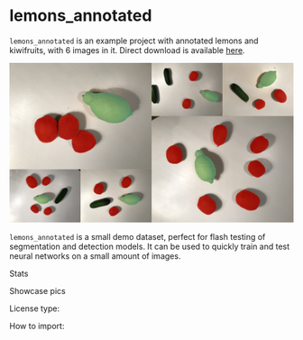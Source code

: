 # lemons_annotated
 `lemons_annotated` is an example project with annotated lemons and kiwifruits, with 6 images in it. Direct download is available 
[here](x).

![](./lemons_annotated_preview.jpg)

`lemons_annotated` is a small demo dataset, perfect for flash testing of segmentation and detection models. It can be used to quickly train and test neural networks on a small amount of images.

Stats

Showcase pics

License type: 

How to import:

